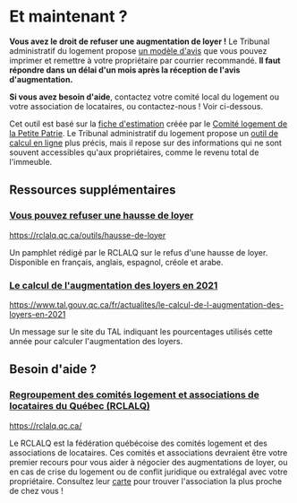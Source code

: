 # Et maintenant ?

**Vous avez le droit de refuser une augmentation de loyer !** Le Tribunal administratif du logement propose [un modèle d'avis](https://www.tal.gouv.qc.ca/sites/default/files/notices/TAL_810A_E.pdf) que vous pouvez imprimer et remettre à votre propriétaire par courrier recommandé. **Il faut répondre dans un délai d'un mois après la réception de l'avis d'augmentation.**

**Si vous avez besoin d'aide**, contactez votre comité local du logement ou votre association de locataires, ou contactez-nous ! Voir ci-dessous.

Cet outil est basé sur la [fiche d'estimation](https://comitelogementpetitepatrie.org/wp-content/uploads/2021/02/hausse2021.pdf) créée par le [Comité logement de la Petite Patrie](https://comitelogementpetitepatrie.org/). Le Tribunal administratif du logement propose un [outil de calcul en ligne](https://www.tal.gouv.qc.ca/fr/calcul-pour-la-fixation-de-loyer/outil-de-calcul) plus précis, mais il repose sur des informations qui ne sont souvent accessibles qu'aux propriétaires, comme le revenu total de l'immeuble.


## Ressources supplémentaires

### [Vous pouvez refuser une hausse de loyer](https://rclalq.qc.ca/outils/hausse-de-loyer)

https://rclalq.qc.ca/outils/hausse-de-loyer

Un pamphlet rédigé par le RCLALQ sur le refus d'une hausse de loyer. Disponible en français, anglais, espagnol, créole et arabe.

### [Le calcul de l'augmentation des loyers en 2021](https://www.tal.gouv.qc.ca/fr/actualites/le-calcul-de-l-augmentation-des-loyers-en-2021)

https://www.tal.gouv.qc.ca/fr/actualites/le-calcul-de-l-augmentation-des-loyers-en-2021

Un message sur le site du TAL indiquant les pourcentages utilisés cette année pour calculer l'augmentation des loyers.


## Besoin d'aide ?

### [Regroupement des comités logement et associations de locataires du Québec (RCLALQ)](https://rclalq.qc.ca/)

https://rclalq.qc.ca/

Le RCLALQ est la fédération québécoise des comités logement et des associations de locataires. Ces comités et associations devraient être votre premier recours pour vous aider à négocier des augmentations de loyer, ou en cas de crise du logement ou de conflit juridique ou extralégal avec votre propriétaire. Consultez leur [carte](https://rclalq.qc.ca/comites-logement/) pour trouver l'association la plus proche de chez vous !

